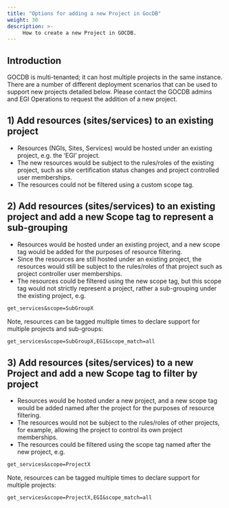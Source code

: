 ```yaml
---
title: "Options for adding a new Project in GocDB"
weight: 30
description: >-
     How to create a new Project in GOCDB.
---
```


## Introduction

GOCDB is multi-tenanted; it can host multiple projects in the same instance.
There are a number of different deployment scenarios that can be used to support
new projects detailed below. Please contact the GOCDB admins and EGI Operations to
request the addition of a new project.

## 1) Add resources (sites/services) to an existing project

- Resources (NGIs, Sites, Services) would be hosted under an existing project,
e.g. the ‘EGI’ project.
- The new resources would be subject to the rules/roles of the existing project,
such as site certification status changes and project controlled user memberships.
- The resources could not be filtered using a custom scope tag.

<!-- markdownlint-disable no-inline-html -->
## 2) Add resources (sites/services) to an existing project and add a new Scope tag to represent a sub-grouping
<!-- markdownlint-enable no-inline-html -->

- Resources would be hosted under an existing project, and a new scope tag would
be added for the purposes of resource filtering.
- Since the resources are still hosted under an existing project, the resources
would still be subject to the rules/roles of that project such as project
controller user memberships.
- The resources could be filtered using the new scope tag, but this scope tag
would not strictly represent a project, rather a sub-grouping under the existing
project, e.g.

```markdown
get_services&scope=SubGroupX
```

Note, resources can be tagged multiple times to declare support for multiple
projects and sub-groups:

```markdown
get_services&scope=SubGroupX,EGI&scope_match=all
```

<!-- markdownlint-disable no-inline-html -->
## 3) Add resources (sites/services) to a new Project and add a new Scope tag to filter by project
<!-- markdownlint-enable no-inline-html -->

- Resources would be hosted under a new project, and a new scope tag would be
added named after the project for the purposes of resource filtering.
- The resources would not be subject to the rules/roles of other projects, for
example, allowing the project to control its own project memberships.
- The resources could be filtered using the scope tag named after the new project,
e.g.

```markdown
get_services&scope=ProjectX
```

Note, resources can be tagged multiple times to declare support for multiple projects:

```markdown
get_services&scope=ProjectX,EGI&scope_match=all
```
